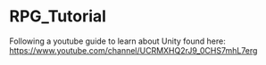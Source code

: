# RPG_Tutorial
Following a youtube guide to learn about Unity found here:
https://www.youtube.com/channel/UCRMXHQ2rJ9_0CHS7mhL7erg
